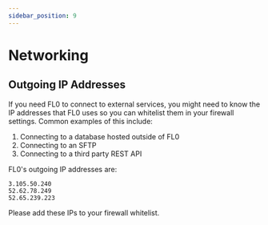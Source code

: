 ```yaml
---
sidebar_position: 9
---
```


# Networking

## Outgoing IP Addresses
If you need FL0 to connect to external services, you might need to know the IP addresses that FL0 uses so you can whitelist them in your firewall settings.
Common examples of this include:

1. Connecting to a database hosted outside of FL0
2. Connecting to an SFTP
3. Connecting to a third party REST API

FL0's outgoing IP addresses are:
```
3.105.50.240
52.62.78.249
52.65.239.223
```

Please add these IPs to your firewall whitelist.
